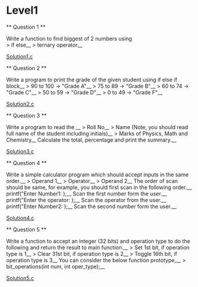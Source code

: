 # Level1


** Question 1 **

Write a function to find biggest of 2 numbers using <br/>
    > if else__
    > ternary operator__

[Solution1.c](https://pages.github.com/)


** Question 2 **

Write a program to print the grade of the given student using if else if block__
    > 90 to 100 -> "Grade A"__
    > 75 to 89 -> "Grade B"__
    > 60 to 74 -> "Grade C"__
    > 50 to 59 -> "Grade D"__
    > 0 to 49 -> "Grade F"__

[Solution2.c](https://pages.github.com/)


** Question 3 **

 Write a program to read the __
    > Roll No__
    > Name (Note, you should read full name of the student including initials)__
    > Marks of Physics, Math and Chemistry__
    Calculate the total, percentage and print the summary.__

[Solution3.c](https://pages.github.com/)


** Question 4 **

Write a simple calculator program which should accept inputs in the same order.__
    > Operand 1__
    > Operator__
    > Operand 2__
The order of scan should be same, for example, you should first scan in the following order.__
printf("Enter Number1: );__
Scan the first number form the user.__
printf("Enter the operator: );__
Scan the operator from the user.__
printf("Enter Number2: );__
Scan the second number form the user.__

[Solution4.c](https://pages.github.com/)


** Question 5 **

Write a function to accept an integer (32 bits) and operation type to do the following and return the result to main function.__
    > Set 1st bit, if operation type is 1__
    > Clear 31st bit, if operation type is 2__
    > Toggle 16th bit, if operation type is 3__
   You can consider the below function prototype,__
    > bit_operations(int num, int oper_type);__

[Solution5.c](https://pages.github.com/)
